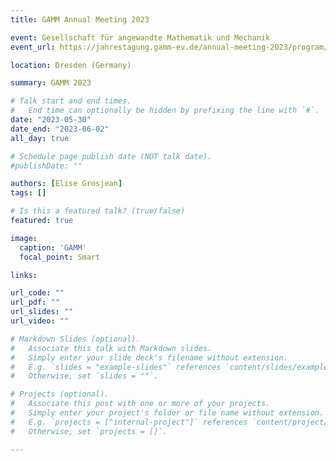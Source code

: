 ```yaml
---
title: GAMM Annual Meeting 2023

event: Gesellschaft für angewandte Mathematik und Mechanik
event_url: https://jahrestagung.gamm-ev.de/annual-meeting-2023/program/program/ 

location: Dresden (Germany)

summary: GAMM 2023

# Talk start and end times.
#   End time can optionally be hidden by prefixing the line with `#`.
date: "2023-05-30"
date_end: "2023-06-02"
all_day: true

# Schedule page publish date (NOT talk date).
#publishDate: ""

authors: [Elise Grosjean]
tags: []

# Is this a featured talk? (true/false)
featured: true

image:
  caption: 'GAMM'
  focal_point: Smart

links:

url_code: ""
url_pdf: ""
url_slides: ""
url_video: ""

# Markdown Slides (optional).
#   Associate this talk with Markdown slides.
#   Simply enter your slide deck's filename without extension.
#   E.g. `slides = "example-slides"` references `content/slides/example-slides.md`.
#   Otherwise, set `slides = ""`.

# Projects (optional).
#   Associate this post with one or more of your projects.
#   Simply enter your project's folder or file name without extension.
#   E.g. `projects = ["internal-project"]` references `content/project/deep-learning/index.md`.
#   Otherwise, set `projects = []`.

---
```


